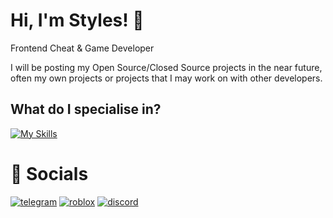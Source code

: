 # Hi, I'm Styles! 👋
Frontend Cheat & Game Developer

I will be posting my Open Source/Closed Source projects in the near future, often my own projects or projects that I may work on with other developers.

## What do I specialise in?
[![My Skills](https://skillicons.dev/icons?i=cpp,lua,c,py,unreal,unity,windows,linux,visualstudio,vscode,sublime)]()

# 🔗 Socials 
[![telegram](https://img.shields.io/badge/TELEGRAM-5F2F92?style=for-the-badge&logo=telegram&logoColor=white)](https://t.me/manualmapped/)
[![roblox](https://img.shields.io/badge/ROBLOX-391B59?style=for-the-badge&logo=roblox&logoColor=white)](https://www.roblox.com/users/3383450614/profile/)
[![discord](https://img.shields.io/badge/discord-260C42?style=for-the-badge&logo=discord&logoColor=white)](https://discord.com/users/1163169417337765928/)
